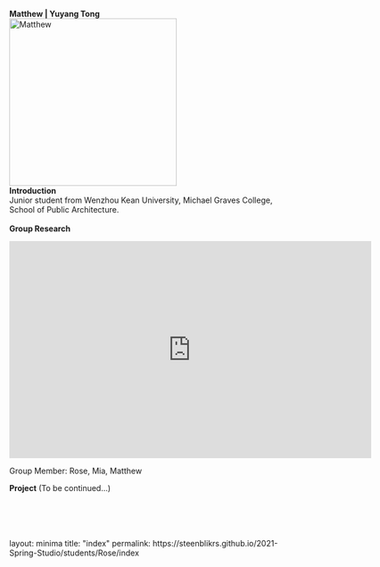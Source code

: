 **Matthew | Yuyang Tong**
<br/>
<img alt="Matthew" src="https://raw.githubusercontent.com/steenblikrs/2021-Spring-Studio/gh-pages/students/Matthew/%E5%BE%AE%E4%BF%A1%E5%9B%BE%E7%89%87_20210305145832.jpg?raw=true" width="300">
<br/>
**Introduction**
<br/>
Junior student from Wenzhou Kean University, Michael Graves College, School of Public Architecture.
<br/>
<br/>
**Group Research**
<iframe src="https://docs.google.com/presentation/d/e/2PACX-1vTFZBByfOtmo5Fjg3IH3JVLAP-evgwgHwgrndNDJupiqVEhnfSP39-oUPhCajv0GNKuQRKObw0FTsGB/embed?start=true&loop=true&delayms=3000" frameborder="0" width="649" height="389" allowfullscreen="true" mozallowfullscreen="true" webkitallowfullscreen="true"></iframe>

Group Member: Rose, Mia, Matthew


**Project**
(To be continued...)


<br/>
<br/>
<br/>
<br/>
layout: minima
title: "index"
permalink: https://steenblikrs.github.io/2021-Spring-Studio/students/Rose/index
